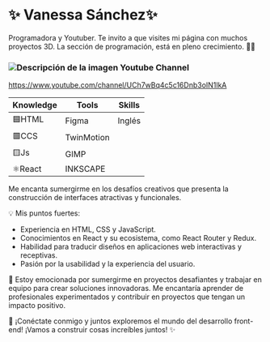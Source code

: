 # ✨ Vanessa Sánchez✨ 

Programadora y Youtuber.
Te invito a que visites mi página con muchos proyectos 3D. La sección de programación, está en pleno crecimiento. 🙋‍♀️

### <image src="/images/youtube_ico.png" alt="Descripción de la imagen"> Youtube Channel

https://www.youtube.com/channel/UCh7wBq4c5c16Dnb3oIN1lkA


|Knowledge|Tools    |   Skills |
|---------|--------|--------| 
| 🟦HTML |  Figma   | Inglés | 
| 🟥CCS  |TwinMotion|        |
| 🟨Js   |   GIMP   |        |
| ⚛React | INKSCAPE |        |   

Me encanta sumergirme en los desafíos creativos que presenta la construcción de interfaces atractivas y funcionales.

💡 Mis puntos fuertes:

*  Experiencia en HTML, CSS y JavaScript.
* Conocimientos en React y su ecosistema, como React Router y Redux.
* Habilidad para traducir diseños en aplicaciones web interactivas y receptivas.
* Pasión por la usabilidad y la experiencia del usuario.
  
🌱 Estoy emocionada por sumergirme en proyectos desafiantes y trabajar en equipo para crear soluciones innovadoras. Me encantaría aprender de profesionales experimentados y contribuir en proyectos que tengan un impacto positivo.

🚀 ¡Conéctate conmigo y juntos exploremos el mundo del desarrollo front-end! 
¡Vamos a construir cosas increíbles juntos! ✨
